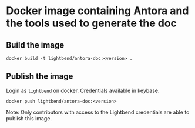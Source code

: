 # Docker image containing Antora and the tools used to generate the doc

## Build the image

```
docker build -t lightbend/antora-doc:<version> .
```

## Publish the image

Login as `lightbend` on docker. Credentials available in keybase.

```
docker push lightbend/antora-doc:<version>
```

Note: Only contributors with access to the Lightbend credentials are able to publish this image.
